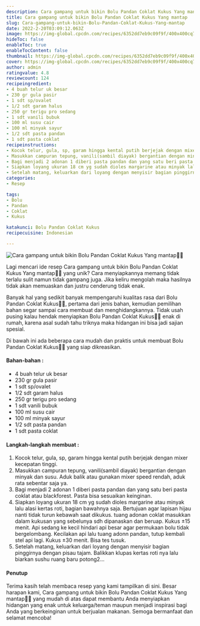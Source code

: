 ```yaml
---
description: Cara gampang untuk bikin Bolu Pandan Coklat Kukus Yang mantap"
title: Cara gampang untuk bikin Bolu Pandan Coklat Kukus Yang mantap
slug: Cara-gampang-untuk-bikin-Bolu-Pandan-Coklat-Kukus-Yang-mantap
date: 2022-2-20T03:09:12.063Z
image: https://img-global.cpcdn.com/recipes/6352dd7eb9c09f9f/400x400cq70/photo.jpg
hideToc: false
enableToc: true
enableTocContent: false
thumbnail: https://img-global.cpcdn.com/recipes/6352dd7eb9c09f9f/400x400cq70/photo.jpg
cover: https://img-global.cpcdn.com/recipes/6352dd7eb9c09f9f/400x400cq70/photo.jpg
author: admin
ratingvalue: 4.8
reviewcount: 124
recipeingredient:
- 4 buah telur uk besar
- 230 gr gula pasir
- 1 sdt sp/ovalet
- 1/2 sdt garam halus
- 250 gr terigu pro sedang
- 1 sdt vanili bubuk
- 100 ml susu cair
- 100 ml minyak sayur
- 1/2 sdt pasta pandan
- 1 sdt pasta coklat
recipeinstructions:
- Kocok telur, gula, sp, garam hingga kental putih berjejak dengan mixer kecepatan tinggi.
- Masukkan campuran tepung, vanili(sambil diayak) bergantian dengan minyak dan susu. Aduk balik atau gunakan mixer speed rendah, aduk rata sebentar saja ya.
- Bagi menjadi 2 adonan 1 diberi pasta pandan dan yang satu beri pasta coklat atau blackforest. Pasta bisa sesuaikan keinginan.
- Siapkan loyang ukuran 18 cm yg sudah dioles margarine atau minyak lalu alasi kertas roti, bagian bawahnya saja. Bertujuan agar lapisan hijau nanti tidak turun kebawah saat dikukus. tuang adonan coklat masukkan dalam kukusan yang sebelunya sdh dipanaskan dan beruap. Kukus ±15 menit. Api sedang ke kecil hindari api besar agar permukaan bolu tidak bergelombang. Kecilakan api lalu tuang adonn pandan, tutup kembali stel api lagi. Kukus ±30 menit. Bisa tes tusuk.
- Setelah matang, keluarkan dari loyang dengan menyisir bagian pinggirnya dengan pisau tajam. Balikkan klupas kertas roti nya lalu biarkan sushu ruang baru potong2...
categories:
- Resep

tags:
- Bolu
- Pandan
- Coklat
- Kukus

katakunci: Bolu Pandan Coklat Kukus
recipecuisine: Indonesian

---
```


![Cara gampang untuk bikin Bolu Pandan Coklat Kukus Yang mantap👩‍🍳](https://img-global.cpcdn.com/recipes/6352dd7eb9c09f9f/400x400cq70/photo.jpg)

Lagi mencari ide resep Cara gampang untuk bikin Bolu Pandan Coklat Kukus Yang mantap👩‍🍳 yang unik? Cara menyiapkannya memang tidak terlalu sulit namun tidak gampang juga. Jika keliru mengolah maka hasilnya tidak akan memuaskan dan justru cenderung tidak enak.

Banyak hal yang sedikit banyak mempengaruhi kualitas rasa dari Bolu Pandan Coklat Kukus👩‍🍳, pertama dari jenis bahan, kemudian pemilihan bahan segar sampai cara membuat dan menghidangkannya. Tidak usah pusing kalau hendak menyiapkan Bolu Pandan Coklat Kukus👩‍🍳 enak di rumah, karena asal sudah tahu triknya maka hidangan ini bisa jadi sajian spesial.

Di bawah ini ada beberapa cara mudah dan praktis untuk membuat Bolu Pandan Coklat Kukus👩‍🍳 yang siap dikreasikan.

<!--inarticleads1-->

#### Bahan-bahan :

- 4 buah telur uk besar
- 230 gr gula pasir
- 1 sdt sp/ovalet
- 1/2 sdt garam halus
- 250 gr terigu pro sedang
- 1 sdt vanili bubuk
- 100 ml susu cair
- 100 ml minyak sayur
- 1/2 sdt pasta pandan
- 1 sdt pasta coklat

<!--inarticleads2-->

#### Langkah-langkah membuat :

1. Kocok telur, gula, sp, garam hingga kental putih berjejak dengan mixer kecepatan tinggi.
1. Masukkan campuran tepung, vanili(sambil diayak) bergantian dengan minyak dan susu. Aduk balik atau gunakan mixer speed rendah, aduk rata sebentar saja ya.
1. Bagi menjadi 2 adonan 1 diberi pasta pandan dan yang satu beri pasta coklat atau blackforest. Pasta bisa sesuaikan keinginan.
1. Siapkan loyang ukuran 18 cm yg sudah dioles margarine atau minyak lalu alasi kertas roti, bagian bawahnya saja. Bertujuan agar lapisan hijau nanti tidak turun kebawah saat dikukus. tuang adonan coklat masukkan dalam kukusan yang sebelunya sdh dipanaskan dan beruap. Kukus ±15 menit. Api sedang ke kecil hindari api besar agar permukaan bolu tidak bergelombang. Kecilakan api lalu tuang adonn pandan, tutup kembali stel api lagi. Kukus ±30 menit. Bisa tes tusuk.
1. Setelah matang, keluarkan dari loyang dengan menyisir bagian pinggirnya dengan pisau tajam. Balikkan klupas kertas roti nya lalu biarkan sushu ruang baru potong2...

#### Penutup

Terima kasih telah membaca resep yang kami tampilkan di sini. Besar harapan kami, Cara gampang untuk bikin Bolu Pandan Coklat Kukus Yang mantap👩‍🍳 yang mudah di atas dapat membantu Anda menyiapkan hidangan yang enak untuk keluarga/teman maupun menjadi inspirasi bagi Anda yang berkeinginan untuk berjualan makanan. Semoga bermanfaat dan selamat mencoba!